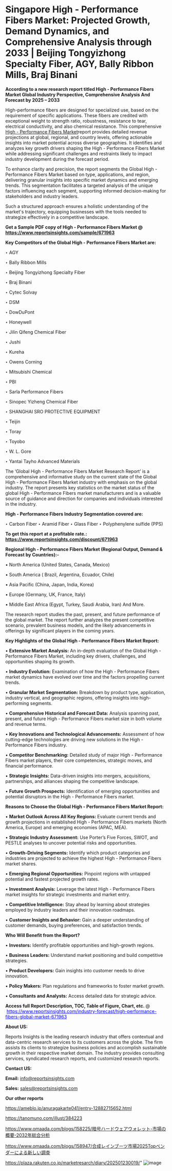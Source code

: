 # Singapore High - Performance Fibers Market: Projected Growth, Demand Dynamics, and Comprehensive Analysis through 2033 | Beijing Tongyizhong Specialty Fiber, AGY, Bally Ribbon Mills, Braj Binani

<strong>According to a new research report titled High - Performance Fibers Market Global Industry Perspective, Comprehensive Analysis And Forecast by 2025 – 2033</strong>

High-performance fibers are designed for specialized use, based on the requirement of specific applications. These fibers are credited with exceptional weight to strength ratio, robustness, resistance to tear, electrical conductivity, and also chemical resistance. This comprehensive <a href=https://www.reportsinsights.com/sample/671963>High - Performance Fibers Market</a>report provides detailed revenue projections at global, regional, and country levels, offering actionable insights into market potential across diverse geographies. It identifies and analyzes key growth drivers shaping the High - Performance Fibers Market while addressing significant challenges and restraints likely to impact industry development during the forecast period.

To enhance clarity and precision, the report segments the Global High - Performance Fibers Market based on type, applications, and region, delivering granular insights into specific market dynamics and emerging trends. This segmentation facilitates a targeted analysis of the unique factors influencing each segment, supporting informed decision-making for stakeholders and industry leaders.

Such a structured approach ensures a holistic understanding of the market's trajectory, equipping businesses with the tools needed to strategize effectively in a competitive landscape.

<strong>Get a Sample PDF copy of High - Performance Fibers Market </strong><strong>@<a href=https://www.reportsinsights.com/sample/671963 style=color:#0000ff;> https://www.reportsinsights.com/sample/671963</a></strong></font>

<strong>Key Competitors of the Global High - Performance Fibers Market are:</strong>

‣ AGY

‣ Bally Ribbon Mills

‣ Beijing Tongyizhong Specialty Fiber

‣ Braj Binani

‣ Cytec Solvay

‣ DSM

‣ DowDuPont

‣ Honeywell

‣ Jilin Qifeng Chemical Fiber

‣ Jushi

‣ Kureha

‣ Owens Corning

‣ Mitsubishi Chemical

‣ PBI

‣ Sarla Performance Fibers

‣ Sinopec Yizheng Chemical Fiber

‣ SHANGHAI SRO PROTECTIVE EQUIPMENT

‣ Teijin

‣ Toray

‣ Toyobo

‣ W. L. Gore

‣ Yantai Tayho Advanced Materials

The ‘Global High - Performance Fibers Market Research Report’ is a comprehensive and informative study on the current state of the Global High - Performance Fibers Market industry with emphasis on the global industry. The report presents key statistics on the market status of the global High - Performance Fibers market manufacturers and is a valuable source of guidance and direction for companies and individuals interested in the industry.

<strong>High - Performance Fibers Industry Segmentation covered are:</strong>

‣ Carbon Fiber
‣ Aramid Fiber
‣ Glass Fiber
‣ Polyphenylene sulfide (PPS)

<strong>To get this report at a profitable rate.: <a href=https://www.reportsinsights.com/discount/671963 style=color:#0000ff;>https://www.reportsinsights.com/discount/671963</a></strong></font>

<strong>Regional High - Performance Fibers Market (Regional Output, Demand &amp; Forecast by Countries):-</strong>

• North America (United States, Canada, Mexico)

• South America ( Brazil, Argentina, Ecuador, Chile)

• Asia Pacific (China, Japan, India, Korea)

• Europe (Germany, UK, France, Italy)

• Middle East Africa (Egypt, Turkey, Saudi Arabia, Iran) And More.

The research report studies the past, present, and future performance of the global market. The report further analyzes the present competitive scenario, prevalent business models, and the likely advancements in offerings by significant players in the coming years.

<strong>Key Highlights of the Global High - Performance Fibers Market Report:</strong>

• <strong>Extensive Market Analysis:</strong> An in-depth evaluation of the Global High - Performance Fibers Market, including key drivers, challenges, and opportunities shaping its growth.

• <strong>Industry Evolution:</strong> Examination of how the High - Performance Fibers market dynamics have evolved over time and the factors propelling current trends.

• <strong>Granular Market Segmentation:</strong> Breakdown by product type, application, industry vertical, and geographic regions, offering insights into high-performing segments.

• <strong>Comprehensive Historical and Forecast Data:</strong> Analysis spanning past, present, and future High - Performance Fibers market size in both volume and revenue terms.

• <strong>Key Innovations and Technological Advancements:</strong> Assessment of how cutting-edge technologies are driving new solutions in the High - Performance Fibers industry.

• <strong>Competitor Benchmarking:</strong> Detailed study of major High - Performance Fibers market players, their core competencies, strategic moves, and financial performance.

• <strong>Strategic Insights:</strong> Data-driven insights into mergers, acquisitions, partnerships, and alliances shaping the competitive landscape.

• <strong>Future Growth Prospects:</strong> Identification of emerging opportunities and potential disruptors in the High - Performance Fibers market.

<strong>Reasons to Choose the Global High - Performance Fibers Market Report:</strong>

• <strong>Market Outlook Across All Key Regions:</strong> Evaluate current trends and growth projections in established High - Performance Fibers markets (North America, Europe) and emerging economies (APAC, MEA).

• <strong>Strategic Industry Assessment:</strong> Use Porter’s Five Forces, SWOT, and PESTLE analyses to uncover potential risks and opportunities.

• <strong>Growth-Driving Segments:</strong> Identify which product categories and industries are projected to achieve the highest High - Performance Fibers market shares.

• <strong>Emerging Regional Opportunities:</strong> Pinpoint regions with untapped potential and fastest projected growth rates.

• <strong>Investment Analysis:</strong> Leverage the latest High - Performance Fibers market insights for strategic investments and market entry.

• <strong>Competitive Intelligence:</strong> Stay ahead by learning about strategies employed by industry leaders and their innovation roadmaps.

• <strong>Customer Insights and Behavior:</strong> Gain a deeper understanding of customer demands, buying preferences, and satisfaction trends.

<strong>Who Will Benefit from the Report?</strong>

• <strong>Investors:</strong> Identify profitable opportunities and high-growth regions.

• <strong>Business Leaders:</strong> Understand market positioning and build competitive strategies.

• <strong>Product Developers:</strong> Gain insights into customer needs to drive innovation.

• <strong>Policy Makers:</strong> Plan regulations and frameworks to foster market growth.

• <strong>Consultants and Analysts:</strong> Access detailed data for strategic advice.
</ul>
<strong>Access full Report Description, TOC, Table of Figure, Chart, etc. </strong>@  <a href=https://www.reportsinsights.com/industry-forecast/high-performance-fibers-global-market-671963 style=color:#0000ff;>https://www.reportsinsights.com/industry-forecast/high-performance-fibers-global-market-671963</a></font>

<strong><strong>About US</strong>:</strong>

Reports Insights is the leading research industry that offers contextual and data-centric research services to its customers across the globe. The firm assists its clients to strategize business policies and accomplish sustainable growth in their respective market domain. The industry provides consulting services, syndicated research reports, and customized research reports.

<strong>Contact US:</strong>

<p class=""""><b>Email:</b> <a href=mailto:info@reportsinsights.com>info@reportsinsights.com</a></p>
<p class=""""><b>Sales:</b> <a href=mailto:sales@reportsinsights.com>sales@reportsinsights.com</a></p>

<strong>Our other reports</strong>

<a href=https://ameblo.jp/anuragakarte041/entry-12882715652.html>https://ameblo.jp/anuragakarte041/entry-12882715652.html</a>

<a href=https://tanomuno.com/illust/384223>https://tanomuno.com/illust/384223</a>

<a href=https://www.omaada.com/blogs/158225/暗号ハードウェアウォレット-市場の概要-2032年総合分析>https://www.omaada.com/blogs/158225/暗号ハードウェアウォレット-市場の概要-2032年総合分析</a>

<a href=https://www.omaada.com/blogs/158947/合成レインブーツ市場2025Topベンダーによる新しい調査>https://www.omaada.com/blogs/158947/合成レインブーツ市場2025Topベンダーによる新しい調査</a>

<a href=https://plaza.rakuten.co.jp/marketresarch/diary/202501230019/>https://plaza.rakuten.co.jp/marketresarch/diary/202501230019/</a>"
![image](https://github.com/user-attachments/assets/cc2d32b9-004a-4aab-a882-a2df510c89df)
